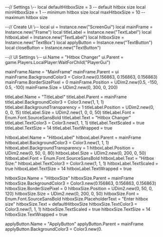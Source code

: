 --// Settings \\--
local defaultHitboxSize = 3 -- default hitbox size
local minHitboxSize = 1 -- minimum hitbox size
local maxHitboxSize = 10 -- maximum hitbox size

--// Create UI \\--
local ui = Instance.new("ScreenGui")
local mainFrame = Instance.new("Frame")
local titleLabel = Instance.new("TextLabel")
local hitboxLabel = Instance.new("TextLabel")
local hitboxSize = Instance.new("TextBox")
local applyButton = Instance.new("TextButton")
local closeButton = Instance.new("TextButton")

--// UI Settings \\--
ui.Name = "Hitbox Changer"
ui.Parent = game.Players.LocalPlayer:WaitForChild("PlayerGui")

mainFrame.Name = "MainFrame"
mainFrame.Parent = ui
mainFrame.BackgroundColor3 = Color3.new(0.156863, 0.156863, 0.156863)
mainFrame.BorderSizePixel = 0
mainFrame.Position = UDim2.new(0.5, -150, 0.5, -100)
mainFrame.Size = UDim2.new(0, 300, 0, 200)

titleLabel.Name = "TitleLabel"
titleLabel.Parent = mainFrame
titleLabel.BackgroundColor3 = Color3.new(1, 1, 1)
titleLabel.BackgroundTransparency = 1
titleLabel.Position = UDim2.new(0, 0, 0, 15)
titleLabel.Size = UDim2.new(1, 0, 0, 50)
titleLabel.Font = Enum.Font.SourceSansBold
titleLabel.Text = "Hitbox Changer"
titleLabel.TextColor3 = Color3.new(1, 1, 1)
titleLabel.TextScaled = true
titleLabel.TextSize = 14
titleLabel.TextWrapped = true

hitboxLabel.Name = "HitboxLabel"
hitboxLabel.Parent = mainFrame
hitboxLabel.BackgroundColor3 = Color3.new(1, 1, 1)
hitboxLabel.BackgroundTransparency = 1
hitboxLabel.Position = UDim2.new(0, 50, 0, 80)
hitboxLabel.Size = UDim2.new(0, 200, 0, 50)
hitboxLabel.Font = Enum.Font.SourceSansBold
hitboxLabel.Text = "Hitbox Size:"
hitboxLabel.TextColor3 = Color3.new(1, 1, 1)
hitboxLabel.TextScaled = true
hitboxLabel.TextSize = 14
hitboxLabel.TextWrapped = true

hitboxSize.Name = "HitboxSize"
hitboxSize.Parent = mainFrame
hitboxSize.BackgroundColor3 = Color3.new(0.156863, 0.156863, 0.156863)
hitboxSize.BorderSizePixel = 0
hitboxSize.Position = UDim2.new(0, 50, 0, 120)
hitboxSize.Size = UDim2.new(0, 200, 0, 50)
hitboxSize.Font = Enum.Font.SourceSansBold
hitboxSize.PlaceholderText = "Enter hitbox size"
hitboxSize.Text = defaultHitboxSize
hitboxSize.TextColor3 = Color3.new(1, 1, 1)
hitboxSize.TextScaled = true
hitboxSize.TextSize = 14
hitboxSize.TextWrapped = true

applyButton.Name = "ApplyButton"
applyButton.Parent = mainFrame
applyButton.BackgroundColor3 = Color3.new(0.
